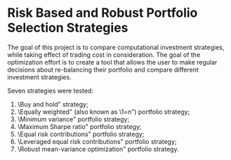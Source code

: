 # Risk Based and Robust Portfolio Selection Strategies

The goal of this project is to compare computational investment strategies, while taking effect of trading cost in consideration. 
The goal of the optimization effort is to create a tool that allows the user to make regular decisions about re-balancing their 
portfolio and compare different investment strategies.

Seven strategies were tested:
1. \Buy and hold" strategy;
2. \Equally weighted" (also known as \1=n") portfolio strategy;
3. \Minimum variance" portfolio strategy;
4. \Maximum Sharpe ratio" portfolio strategy;
5. \Equal risk contributions" portfolio strategy;
6. \Leveraged equal risk contributions" portfolio strategy;
7. \Robust mean-variance optimization" portfolio strategy.
